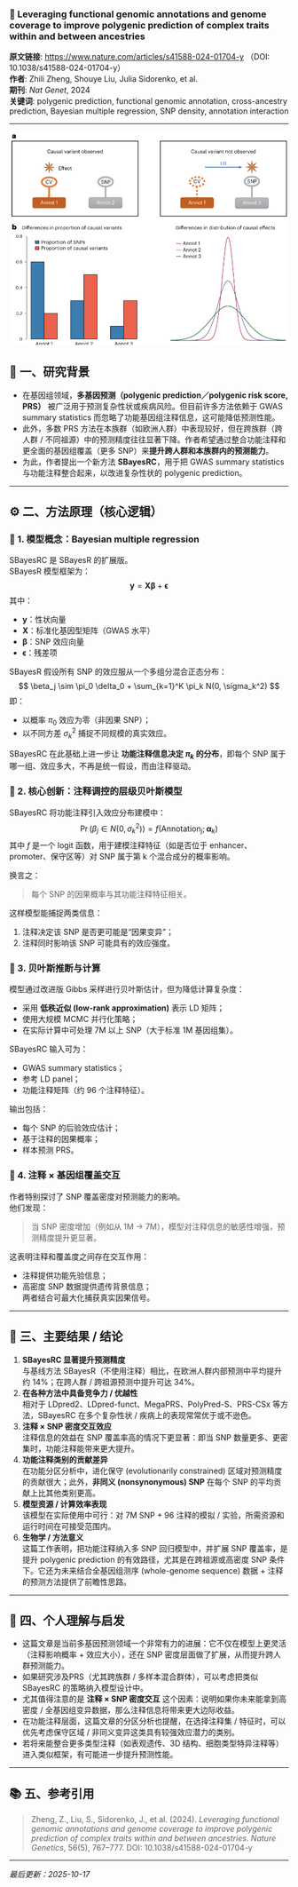 ### 📄  Leveraging functional genomic annotations and genome coverage to improve polygenic prediction of complex traits within and between ancestries

**原文链接**: https://www.nature.com/articles/s41588-024-01704-y （DOI: 10.1038/s41588-024-01704-y） \
**作者**: Zhili Zheng, Shouye Liu, Julia Sidorenko, et al. \
**期刊**: *Nat Genet*, 2024 \
**关键词**: polygenic prediction, functional genomic annotation, cross-ancestry prediction, Bayesian multiple regression, SNP density, annotation interaction

---
![1760683648956](image/2025-03-14_SBayesRC/1760683648956.png)
## 🧠 一、研究背景

- 在基因组领域，**多基因预测（polygenic prediction／polygenic risk score, PRS）** 被广泛用于预测复杂性状或疾病风险。但目前许多方法依赖于 GWAS summary statistics 而忽略了功能基因组注释信息，这可能降低预测性能。 
- 此外，多数 PRS 方法在本族群（如欧洲人群）中表现较好，但在跨族群（跨人群 / 不同祖源）中的预测精度往往显著下降。作者希望通过整合功能注释和更全面的基因组覆盖（更多 SNP）来**提升跨人群和本族群内的预测能力**。
- 为此，作者提出一个新方法 **SBayesRC**，用于把 GWAS summary statistics 与功能注释整合起来，以改进复杂性状的 polygenic prediction。


---

## ⚙️ 二、方法原理（核心逻辑）

### 🧩 1. 模型概念：Bayesian multiple regression

SBayesRC 是 SBayesR 的扩展版。  
SBayesR 模型框架为：
$$
\mathbf{y} = \mathbf{X}\boldsymbol{\beta} + \boldsymbol{\epsilon}
$$
其中：
- $\mathbf{y}$：性状向量  
- $\mathbf{X}$：标准化基因型矩阵（GWAS 水平）  
- $\boldsymbol{\beta}$：SNP 效应向量  
- $\boldsymbol{\epsilon}$：残差项  

SBayesR 假设所有 SNP 的效应服从一个多组分混合正态分布：
$$
\beta_j \sim \pi_0 \delta_0 + \sum_{k=1}^K \pi_k N(0, \sigma_k^2)
$$
即：
- 以概率 $\pi_0$ 效应为零（非因果 SNP）；
- 以不同方差 $\sigma_k^2$ 捕捉不同规模的真实效应。

SBayesRC 在此基础上进一步让 **功能注释信息决定 $\pi_k$ 的分布**，即每个 SNP 属于哪一组、效应多大，不再是统一假设，而由注释驱动。

### 🧬 2. 核心创新：注释调控的层级贝叶斯模型

SBayesRC 将功能注释引入效应分布建模中：
$$
\Pr(\beta_j \in N(0, \sigma_k^2)) = f(\text{Annotation}_j; \boldsymbol{\alpha}_k)
$$
其中 $f$ 是一个 logit 函数，用于建模注释特征（如是否位于 enhancer、promoter、保守区等）对 SNP 属于第 k 个混合成分的概率影响。

换言之：
> 每个 SNP 的因果概率与其功能注释特征相关。

这样模型能捕捉两类信息：
1. 注释决定该 SNP 是否更可能是“因果变异”；  
2. 注释同时影响该 SNP 可能具有的效应强度。

### 🧮 3. 贝叶斯推断与计算

模型通过改进版 Gibbs 采样进行贝叶斯估计，但为降低计算复杂度：
- 采用 **低秩近似 (low-rank approximation)** 表示 LD 矩阵；
- 使用大规模 MCMC 并行化策略；
- 在实际计算中可处理 7M 以上 SNP（大于标准 1M 基因组集）。

SBayesRC 输入可为：
- GWAS summary statistics；
- 参考 LD panel；
- 功能注释矩阵（约 96 个注释特征）。

输出包括：
- 每个 SNP 的后验效应估计；
- 基于注释的因果概率；
- 样本预测 PRS。

### 🧠 4. 注释 × 基因组覆盖交互

作者特别探讨了 SNP 覆盖密度对预测能力的影响。  
他们发现：  
> 当 SNP 密度增加（例如从 1M → 7M），模型对注释信息的敏感性增强，预测精度提升更显著。  

这表明注释和覆盖度之间存在交互作用：  
- 注释提供功能先验信息；  
- 高密度 SNP 数据提供遗传背景信息；  
两者结合可最大化捕获真实因果信号。

---

## 🧩 三、主要结果 / 结论

1. **SBayesRC 显著提升预测精度**  
   与基线方法 SBayesR（不使用注释）相比，在欧洲人群内部预测中平均提升约 14%；在跨人群 / 跨祖源预测中提升可达 34%。 
2. **在各种方法中具备竞争力 / 优越性**  
   相对于 LDpred2、LDpred-funct、MegaPRS、PolyPred-S、PRS-CSx 等方法，SBayesRC 在多个复杂性状 / 疾病上的表现常常优于或不逊色。
3. **注释 × SNP 密度交互效应**  
   注释信息的效益在 SNP 覆盖率高的情况下更显著：即当 SNP 数量更多、更密集时，功能注释能带来更大提升。 
4. **功能注释类别的贡献差异**  
   在功能分区分析中，进化保守 (evolutionarily constrained) 区域对预测精度的贡献很大；此外，**非同义 (nonsynonymous) SNP** 在每个 SNP 的平均贡献上比其他类别更高。
5. **模型资源 / 计算效率表现**  
   该模型在实际使用中可行：对 7M SNP + 96 注释的模拟 / 实验，所需资源和运行时间在可接受范围内。
6. **生物学 / 方法意义**  
   这篇工作表明，把功能注释纳入多 SNP 回归模型中，并扩展 SNP 覆盖率，是提升 polygenic prediction 的有效路径，尤其是在跨祖源或高密度 SNP 条件下。它还为未来结合全基因组测序 (whole-genome sequence) 数据 + 注释的预测方法提供了前瞻性思路。


---

## 💬 四、个人理解与启发

- 这篇文章是当前多基因预测领域一个非常有力的进展：它不仅在模型上更灵活（注释影响概率 + 效应大小），还在 SNP 密度层面做了扩展，从而提升跨人群预测能力。  
- 如果研究涉及PRS（尤其跨族群 / 多样本混合群体），可以考虑把类似 SBayesRC 的策略纳入模型设计中。  
- 尤其值得注意的是 **注释 × SNP 密度交互** 这个因素：说明如果你未来能拿到高密度 / 全基因组变异数据，那么注释信息将带来更大边际收益。  
- 在功能注释层面，这篇文章的分区分析也提醒，在选择注释集 / 特征时，可以优先考虑保守区域 / 非同义变异这类具有较强效应潜力的类别。  
- 若将来能整合更多类型注释（如表观遗传、3D 结构、细胞类型特异注释等）进入类似框架，有可能进一步提升预测性能。

---

## 📚 五、参考引用

> Zheng, Z., Liu, S., Sidorenko, J., et al. (2024). *Leveraging functional genomic annotations and genome coverage to improve polygenic prediction of complex traits within and between ancestries*. *Nature Genetics*, 56(5), 767–777. DOI: 10.1038/s41588-024-01704-y 

---

*最后更新：2025-10-17*
